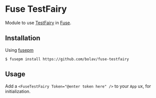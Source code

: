 Fuse TestFairy
==============

Module to use [TestFairy](https://testfairy.com/) in [Fuse](http://www.fusetools.com/).

## Installation

Using [fusepm](https://github.com/bolav/fusepm)

    $ fusepm install https://github.com/bolav/fuse-testfairy


## Usage

Add a `<FuseTestFairy Token="@enter token here" />` to your `App` ux, for initialization.
